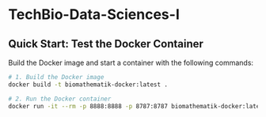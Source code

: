 # TechBio-Data-Sciences-I

## Quick Start: Test the Docker Container

Build the Docker image and start a container with the following commands:

```bash
# 1. Build the Docker image
docker build -t biomathematik-docker:latest .

# 2. Run the Docker container
docker run -it --rm -p 8888:8888 -p 8787:8787 biomathematik-docker:latest